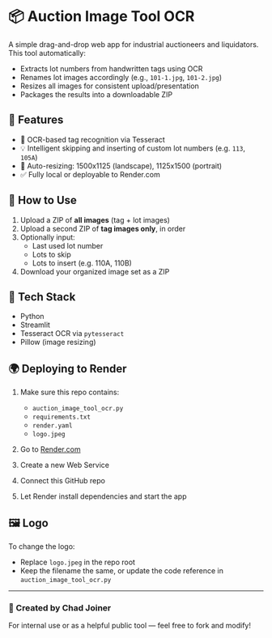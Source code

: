 # 📦 Auction Image Tool OCR

A simple drag-and-drop web app for industrial auctioneers and liquidators. This tool automatically:

- Extracts lot numbers from handwritten tags using OCR
- Renames lot images accordingly (e.g., `101-1.jpg`, `101-2.jpg`)
- Resizes all images for consistent upload/presentation
- Packages the results into a downloadable ZIP

## 🧠 Features

- 🧾 OCR-based tag recognition via Tesseract
- 💡 Intelligent skipping and inserting of custom lot numbers (e.g. `113`, `105A`)
- 📐 Auto-resizing: 1500x1125 (landscape), 1125x1500 (portrait)
- ✅ Fully local or deployable to Render.com

## 🚀 How to Use

1. Upload a ZIP of **all images** (tag + lot images)
2. Upload a second ZIP of **tag images only**, in order
3. Optionally input:
   - Last used lot number
   - Lots to skip
   - Lots to insert (e.g. 110A, 110B)
4. Download your organized image set as a ZIP

## 🧰 Tech Stack

- Python
- Streamlit
- Tesseract OCR via `pytesseract`
- Pillow (image resizing)

## 🌍 Deploying to Render

1. Make sure this repo contains:
   - `auction_image_tool_ocr.py`
   - `requirements.txt`
   - `render.yaml`
   - `logo.jpeg`

2. Go to [Render.com](https://render.com)
3. Create a new Web Service
4. Connect this GitHub repo
5. Let Render install dependencies and start the app

## 🖼 Logo

To change the logo:
- Replace `logo.jpeg` in the repo root
- Keep the filename the same, or update the code reference in `auction_image_tool_ocr.py`

---

### 🙌 Created by Chad Joiner

For internal use or as a helpful public tool — feel free to fork and modify!
